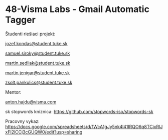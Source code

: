# 48-Visma Labs  - Gmail Automatic Tagger
Študenti riešiaci projekt:

jozef.kondas@student.tuke.sk

samuel.siroky@student.tuke.sk

martin.sedliak@student.tuke.sk

martin.jenigar@student.tuke.sk

zsolt.pankulics@student.tuke.sk

Mentor:

anton.hajdu@visma.com

sk stopwords kniznica:
https://github.com/stopwords-iso/stopwords-sk

Pracovny vykaz: https://docs.google.com/spreadsheets/d/1WcA1gJy5nk4l41IRQO6q8TCixRlJxFI2lCCj3cGUQW0/edit?usp=sharing
